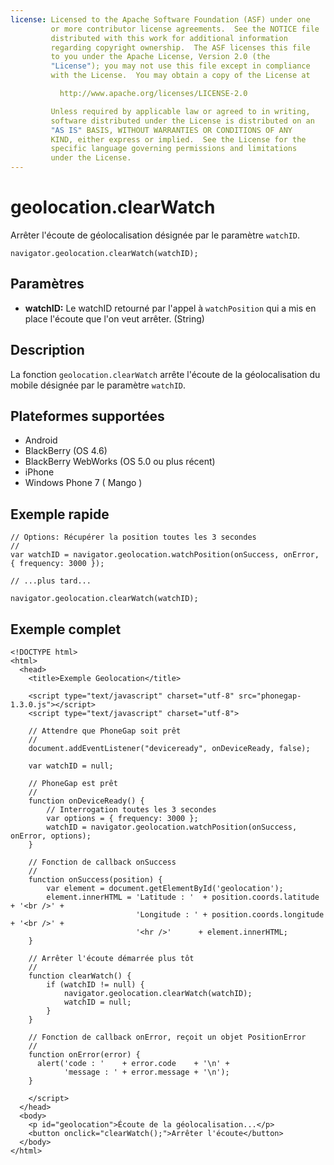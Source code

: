 ```yaml
---
license: Licensed to the Apache Software Foundation (ASF) under one
         or more contributor license agreements.  See the NOTICE file
         distributed with this work for additional information
         regarding copyright ownership.  The ASF licenses this file
         to you under the Apache License, Version 2.0 (the
         "License"); you may not use this file except in compliance
         with the License.  You may obtain a copy of the License at

           http://www.apache.org/licenses/LICENSE-2.0

         Unless required by applicable law or agreed to in writing,
         software distributed under the License is distributed on an
         "AS IS" BASIS, WITHOUT WARRANTIES OR CONDITIONS OF ANY
         KIND, either express or implied.  See the License for the
         specific language governing permissions and limitations
         under the License.
---
```


geolocation.clearWatch
======================

Arrêter l'écoute de géolocalisation désignée par le paramètre `watchID`.

    navigator.geolocation.clearWatch(watchID);

Paramètres
----------

- __watchID:__ Le watchID retourné par l'appel à `watchPosition` qui a mis en place l'écoute que l'on veut arrêter. (String)

Description
-----------

La fonction `geolocation.clearWatch` arrête l'écoute de la géolocalisation du mobile désignée par le paramètre `watchID`.

Plateformes supportées
----------------------

- Android
- BlackBerry (OS 4.6)
- BlackBerry WebWorks (OS 5.0 ou plus récent)
- iPhone
- Windows Phone 7 ( Mango )

Exemple rapide
--------------

    // Options: Récupérer la position toutes les 3 secondes
    //
    var watchID = navigator.geolocation.watchPosition(onSuccess, onError, { frequency: 3000 });

    // ...plus tard...

    navigator.geolocation.clearWatch(watchID);


Exemple complet
---------------

    <!DOCTYPE html>
    <html>
      <head>
        <title>Exemple Geolocation</title>

        <script type="text/javascript" charset="utf-8" src="phonegap-1.3.0.js"></script>
        <script type="text/javascript" charset="utf-8">

        // Attendre que PhoneGap soit prêt
        //
        document.addEventListener("deviceready", onDeviceReady, false);

        var watchID = null;

        // PhoneGap est prêt
        //
        function onDeviceReady() {
            // Interrogation toutes les 3 secondes
            var options = { frequency: 3000 };
            watchID = navigator.geolocation.watchPosition(onSuccess, onError, options);
        }
    
        // Fonction de callback onSuccess
        //
        function onSuccess(position) {
            var element = document.getElementById('geolocation');
            element.innerHTML = 'Latitude : '  + position.coords.latitude      + '<br />' +
                                'Longitude : ' + position.coords.longitude     + '<br />' +
                                '<hr />'      + element.innerHTML;
        }

        // Arrêter l'écoute démarrée plus tôt
        // 
        function clearWatch() {
            if (watchID != null) {
                navigator.geolocation.clearWatch(watchID);
                watchID = null;
            }
        }
    
	    // Fonction de callback onError, reçoit un objet PositionError
	    //
	    function onError(error) {
	      alert('code : '    + error.code    + '\n' +
	            'message : ' + error.message + '\n');
	    }

        </script>
      </head>
      <body>
        <p id="geolocation">Écoute de la géolocalisation...</p>
    	<button onclick="clearWatch();">Arrêter l'écoute</button>     
      </body>
    </html>